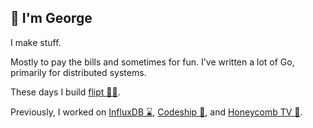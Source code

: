 :hedgehog: I'm George
---------------------

I make stuff.

Mostly to pay the bills and sometimes for fun.
I've written a lot of Go, primarily for distributed systems.

These days I build [flipt :pirate_flag:](https://github.com/flipt-io/flipt).

Previously, I worked on [InfluxDB :hourglass:](https://github.com/influxdata/influxdb), [Codeship :ship:](https://github.com/codeship), and [Honeycomb TV :bee:](https://github.com/honeycomb-tv).
